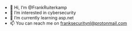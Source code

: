 - 👋 Hi, I’m @FrankRuiterkamp
- 👀 I’m interested in cybersecurity
- 🌱 I’m currently learning asp.net
- 📫 You can reach me on franksecuritynl@protonmail.com

<!---
FrankRuiterkamp/FrankRuiterkamp is a ✨ special ✨ repository because its `README.md` (this file) appears on your GitHub profile.
You can click the Preview link to take a look at your changes.
--->

